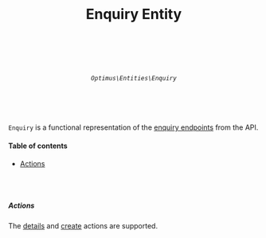 <h1 align="center">
  <br />
  <br />
  Enquiry Entity
  <br />
  <br />
  <br />
</h1>

<h6 align="center">
  <br />
  <code>Optimus\Entities\Enquiry</code>
  <br />
  <br />
  <br />
  <br />
</h6>

`Enquiry` is a functional representation of the [enquiry endpoints](../../api/enquiries.md)
from the API.

#### Table of contents

* [Actions](#actions)

<br />
<br />

##### Actions

The [details](../actions/details.md) and [create](../actions/create.md) actions are supported.

<br />
<br />
